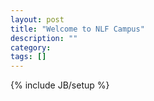 ```yaml
---
layout: post
title: "Welcome to NLF Campus"
description: ""
category: 
tags: []
---
```

{% include JB/setup %}
